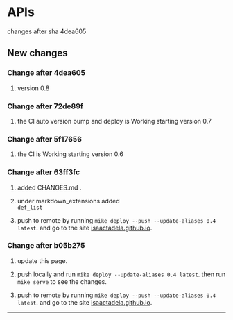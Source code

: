 # APIs

changes after sha 4dea605

## New changes

### Change after 4dea605

1. version 0.8

### Change after 72de89f

1. the CI auto version bump and deploy is Working starting version 0.7

### Change after 5f17656

1. the CI is Working starting version 0.6

### Change after 63ff3fc

1. added CHANGES.md .

2. under markdown_extensions added   \
      ```def_list```

3. push to remote by running ```mike deploy --push --update-aliases 0.4 latest```.
    and go to the site [isaactadela.github.io](https://isaactadela.github.io/mkdocs-material/).

### Change after b05b275

1. update this page.

2. push locally and run ```mike deploy --update-aliases 0.4 latest```.
then run ```mike serve``` to see the changes.

3. push to remote by running ```mike deploy --push --update-aliases 0.4 latest```.
      and go to the site [isaactadela.github.io](https://isaactadela.github.io/mkdocs-material/).

---
